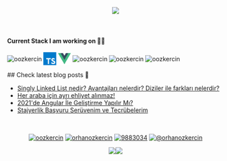 <br>
<br>
<p align="center">
 <img width="500" src="https://media2.giphy.com/media/3NtY188QaxDdC/giphy.gif?cid=790b7611186ce7874ed73c3587e437cbfa6eb40ee1a2e7d2&rid=giphy.gif&ct=g">  
  </p>
<br>

#### Current Stack I am working on 👨‍💻

<p >
 <img align="center" src="https://user-images.githubusercontent.com/25130814/154834346-d44fb9fc-4bb8-462d-b2b1-519279396a6c.png" alt="oozkercin" width="30" />
<img align="center" src="https://raw.githubusercontent.com/github/explore/80688e429a7d4ef2fca1e82350fe8e3517d3494d/topics/typescript/typescript.png" alt="oozkercin" width="30" />
<img align="center" src="https://raw.githubusercontent.com/github/explore/80688e429a7d4ef2fca1e82350fe8e3517d3494d/topics/vue/vue.png" alt="oozkercin"  width="30" />
<img align="center" src="https://user-images.githubusercontent.com/25130814/154834614-b82491dc-71cb-4e3f-836e-24782240d3a0.png" alt="oozkercin"  width="30" />

<img align="center" src="https://user-images.githubusercontent.com/25130814/154834467-479ce086-a9b9-4251-adb6-b821801d663d.png" alt="oozkercin"  width="30" />
<img align="center" src="https://user-images.githubusercontent.com/25130814/154834516-0b92fca9-9a55-4815-81d7-8aeb6cad6bb2.png" alt="oozkercin"  width="25" />
</p>
## Check latest blog posts 📕

<!-- BLOG-POST-LIST:START -->

- [Singly Linked List nedir? Avantajları nelerdir? Diziler ile farkları nelerdir?](https://medium.com/kodluyoruz/singly-linked-list-nedir-avantajlar%C4%B1-nelerdir-diziler-ile-farklar%C4%B1-nelerdir-dfda63daeb20?source=rss-a63660de5f34------2)
- [Her araba için ayrı ehliyet alınmaz!](https://orhanozkercin.medium.com/her-araba-i%C3%A7in-ayr%C4%B1-ehliyet-al%C4%B1nmaz-fda06a07d942?source=rss-a63660de5f34------2)
- [2021&#39;de Angular İle Geliştirme Yapılır Mı?](https://medium.com/kodluyoruz/2021de-angular-i%CC%87le-geli%C5%9Ftirme-yap%C4%B1l%C4%B1r-m%C4%B1-7b02afcac0e6?source=rss-a63660de5f34------2)
- [Stajyerlik Başvuru Serüvenim ve Tecrübelerim](https://orhanozkercin.medium.com/stajyerlik-ba%C5%9Fvuru-ser%C3%BCvenim-ve-tecr%C3%BCbelerim-65c10aed2f68?source=rss-a63660de5f34------2)
<!-- BLOG-POST-LIST:END -->

<br>
<p align="center">
<a href="https://twitter.com/oozkercin" target="blank"><img align="center" src="https://cdn.jsdelivr.net/npm/simple-icons@3.0.1/icons/twitter.svg" alt="oozkercin" height="30" width="30" /></a>  
<a href="https://linkedin.com/in/orhanozkercin" target="blank"><img align="center" src="https://cdn.jsdelivr.net/npm/simple-icons@3.0.1/icons/linkedin.svg" alt="orhanozkercin" height="30" width="30" /></a>  
<a href="https://stackoverflow.com/users/9883034" target="blank"><img align="center" src="https://cdn.jsdelivr.net/npm/simple-icons@3.0.1/icons/stackoverflow.svg" alt="9883034" height="30" width="30" /></a>  
<a href="https://medium.com/@orhanozkercin" target="blank"><img align="center" src="https://cdn.jsdelivr.net/npm/simple-icons@3.0.1/icons/medium.svg" alt="@orhanozkercin" height="30" width="30" /></a>  
</p>  
<p align="center">
  <img  src="https://www.codewars.com/users/OrhanOzkercin/badges/micro"><img  src="https://img.shields.io/badge/dynamic/json? color=informational&label=visitor%20count&query=value&url=https%3A%2F%2Fapi.countapi.xyz%2Fhit%2Forhanozkercin.orhanozkercin%2Freadme"> 
</p>
